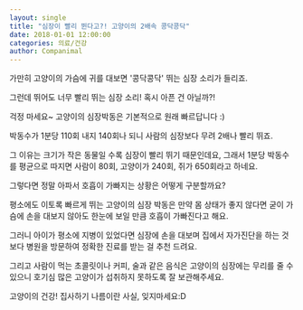 ```yaml
---
layout: single
title: "심장이 빨리 뛴다고?! 고양이의 2배속 콩닥콩닥"
date: 2018-01-01 12:00:00
categories: 의료/건강
author: Companimal
---
```


가만히 고양이의 가슴에 귀를 대보면 '콩닥콩닥' 뛰는 심장 소리가 들리죠.

그런데 뛰어도 너무 빨리 뛰는 심장 소리! 혹시 아픈 건 아닐까?!

걱정 마세요~ 고양이의 심장박동은 기본적으로 원래 빠르답니다 :)

박동수가 1분당 110회 내지 140회나 되니 사람의 심장보다 무려 2배나 빨리 뛰죠.

그 이유는 크기가 작은 동물일 수록 심장이 빨리 뛰기 때문인데요, 그래서 1분당 박동수를 평균으로 따지면 사람이 80회, 고양이가 240회, 쥐가 650회라고 하네요.

그렇다면 정말 아파서 호흡이 가빠지는 상황은 어떻게 구분할까요?

평소에도 이토록 빠르게 뛰는 고양이의 심장 박동은 만약 몸 상태가 좋지 않다면 굳이 가슴에 손을 대보지 않아도 한눈에 보일 만큼 호흡이 가빠진다고 해요.

그러니 아이가 평소에 지병이 있었다면 심장에 손을 대보며 집에서 자가진단을 하는 것보다 병원을 방문하여 정확한 진료를 받는 걸 추천 드려요.

그리고 사람이 먹는 초콜릿이나 커피, 술과 같은 음식은 고양이의 심장에는 무리를 줄 수 있으니 호기심 많은 고양이가 섭취하지 못하도록 잘 보관해주세요.

고양이의 건강! 집사하기 나름이란 사실, 잊지마세요:D
